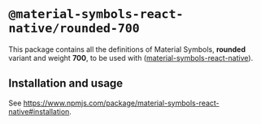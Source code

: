 # `@material-symbols-react-native/rounded-700`

This package contains all the definitions of Material Symbols, **rounded** variant and weight **700**, to be used with ([material-symbols-react-native](https://www.npmjs.com/package/material-symbols-react-native)).

## Installation and usage

See https://www.npmjs.com/package/material-symbols-react-native#installation.
